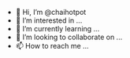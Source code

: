 - 👋 Hi, I’m @chaihotpot
- 👀 I’m interested in ...
- 🌱 I’m currently learning ...
- 💞️ I’m looking to collaborate on ...
- 📫 How to reach me ...

<!---
chaihotpot/chaihotpot is a ✨ special ✨ repository because its `README.md` (this file) appears on your GitHub profile.
You can click the Preview link to take a look at your changes.
--->
